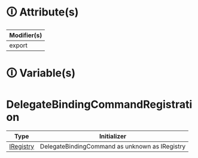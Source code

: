 # &#128712; Attribute(s)

| Modifier(s)                            |
|----------------------------------------|
| export |

# &#128712; Variable(s)

# DelegateBindingCommandRegistration

| Type                        | Initializer                       |
|-----------------------------|-----------------------------------|
| [IRegistry](https://hamedfathi.gitbook.io/aurelia-2-doc-api/kernel/interface/di/iregistry) | DelegateBindingCommand as unknown as IRegistry |